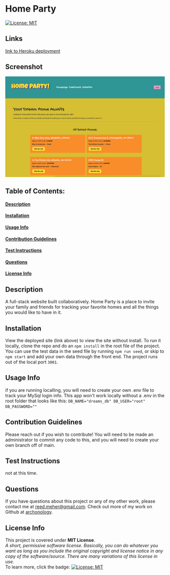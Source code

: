 # Home Party
[![License: MIT](https://img.shields.io/badge/License-MIT-yellow.svg)](https://opensource.org/licenses/MIT)
## Links
[link to Heroku deployment](https://pacific-lake-30103.herokuapp.com)
## Screenshot
![Screenshot of homepage](./public/images/Screen%20Shot%202022-10-18%20at%207.57.53%20PM.png)    
## Table of Contents:
#### [Description](#description)
#### [Installation](#installation)
#### [Usage Info](#usage-info)
#### [Contribution Guidelines](#contribution-guidelines)
#### [Test Instructions](#test-instructions)
#### [Questions](#questions)
#### [License Info](#license-info)

## Description
A full-stack website built collaboratively. Home Party is a place to invite your family and friends for tracking your favorite homes and all the things you would like to have in it.
    
## Installation
View the deployed site (link above) to view the site without install.  To run it locally, clone the repo and do an `npm install` in the root file of the project.  You can use the test data in the seed file by running `npm run seed`, or skip to `npm start` and add your own data through the front end. The project runs out of the local port `3001`.  

## Usage Info
if you are running localling, you will need to create your own .env file to track your MySql login info.  This app won't work locally without  a .env in the root  folder that looks like this: 
`DB_NAME="dreams_db" DB_USER="root" DB_PASSWORD=""`

## Contribution Guidelines
Please reach out if you wish to contribute! You will need to be made an administrator to commit any code to this, and you will need to create your own branch off of main.

## Test Instructions
not at this time.

## Questions
If you have questions about this project or any of my other work, please contact me at reed.meher@gmail.com. Check out more of my work on Github at [archonology](https://github.com/archonology).
    
## License Info
This project is covered under **MIT License**. 
<br>
*A short, permissive software license. Basically, you can do whatever you want as long as you include the original copyright and license notice in any copy of the software/source.  There are many variations of this license in use.* 
<br>
To learn more, click the badge: [![License: MIT](https://img.shields.io/badge/License-MIT-yellow.svg)](https://opensource.org/licenses/MIT)